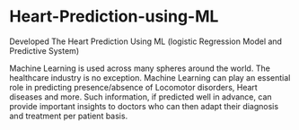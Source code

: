 # Heart-Prediction-using-ML
Developed The Heart Prediction Using ML (logistic Regression Model and Predictive System)


Machine Learning is used across many spheres around the world. The healthcare industry is no exception. Machine Learning can play an essential role in predicting presence/absence of Locomotor disorders, Heart diseases and more. Such information, if predicted well in advance, can provide important insights to doctors who can then adapt their diagnosis and treatment per patient basis.



